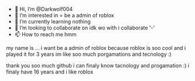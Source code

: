 - 👋 Hi, I’m @Darkwolf004
- 👀 I’m interested in = be a admin of roblox
- 🌱 I’m currently learning nothing
- 💞️ I’m looking to collaborate on idk wo with i collaborate '-'
- 📫 How to reach me hmm

<!---
Darkwolf004/Darkwolf004 is a ✨ special ✨ repository because its `README.md` (this file) appears on your GitHub profile.
You can click the Preview link to take a look at your changes.
--->my name is ... i want be a admin of roblox because roblox is soo cool and i played it for 3 years im like soo much porgamations and tecnology :)
thank you soo much github i can finaly know tacnology and progamation :)
i finaly have 16 years and i like roblox 
